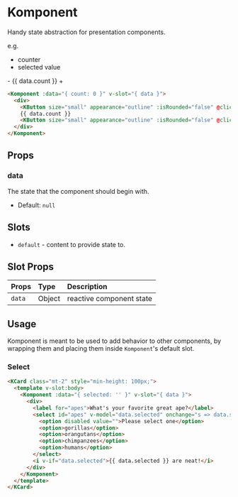 # Komponent

Handy state abstraction for presentation components.

e.g.

- counter
- selected value

<Komponent :data="{ count: 0 }" v-slot="{ data }">
  <div>
    <KButton size="small" appearance="outline" :isRounded="false" @click="data.count = data.count - 1">-</KButton>
    {{ data.count }}
    <KButton size="small" appearance="outline" :isRounded="false" @click="data.count = data.count + 1">+</KButton>
  </div>
</Komponent>

```html
<Komponent :data="{ count: 0 }" v-slot="{ data }">
  <div>
    <KButton size="small" appearance="outline" :isRounded="false" @click="data.count = data.count - 1">-</KButton>
    {{ data.count }}
    <KButton size="small" appearance="outline" :isRounded="false" @click="data.count = data.count + 1">+</KButton>
  </div>
</Komponent>
```

## Props

### data

The state that the component should begin with.

- Default: `null`

## Slots

- `default` - content to provide state to.

## Slot Props

| Props       | Type     | Description                     |
| :---------- | :------- | :------------------------------ |
| `data` | Object  | reactive component state |

## Usage

Komponent is meant to be used to add behavior to other components, by wrapping
them and placing them inside `Komponent`'s default slot.

### Select

<KCard class="mt-2" style="min-height: 100px;">
  <template v-slot:body>
    <Komponent :data="{ selected: '' }" v-slot="{ data }">
      <div>
        <label for="apes">What's your favorite great ape?</label>
        <select id="apes" v-model="data.selected" onchange="s => data.selected = s">
          <option disabled value="">Please select one</option>
          <option>gorillas</option>
          <option>orangutans</option>
          <option>chimpanzees</option>
          <option>humans</option>
        </select>
        <i v-if="data.selected">{{ data.selected }} are neat!</i>
      </div>
    </Komponent>
  </template>
</KCard>

```html
<KCard class="mt-2" style="min-height: 100px;">
  <template v-slot:body>
    <Komponent :data="{ selected: '' }" v-slot="{ data }">
      <div>
        <label for="apes">What's your favorite great ape?</label>
        <select id="apes" v-model="data.selected" onchange="s => data.selected = s">
          <option disabled value="">Please select one</option>
          <option>gorillas</option>
          <option>orangutans</option>
          <option>chimpanzees</option>
          <option>humans</option>
        </select>
        <i v-if="data.selected">{{ data.selected }} are neat!</i>
      </div>
    </Komponent>
  </template>
</KCard>
```
